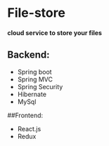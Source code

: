 # File-store

#### cloud service to store your files

## Backend:

- Spring boot
- Spring MVC
- Spring Security
- Hibernate
- MySql

##Frontend:

- React.js
- Redux
